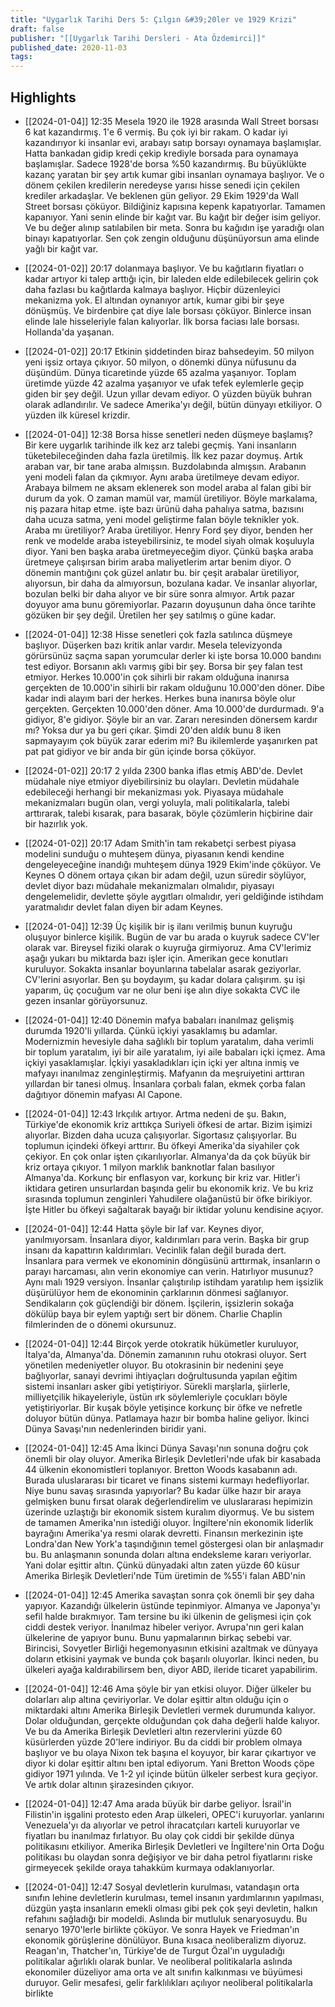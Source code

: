 ```yaml
---
title: "Uygarlık Tarihi Ders 5: Çılgın &#39;20ler ve 1929 Krizi"
draft: false
publisher: "[[Uygarlık Tarihi Dersleri - Ata Özdemirci]]"
published_date: 2020-11-03
tags:
---
```



## Highlights
* [[2024-01-04]] 12:35  Mesela 1920 ile 1928 arasında Wall Street borsası 6 kat kazandırmış. 1'e 6 vermiş. Bu çok iyi bir rakam. O kadar iyi kazandırıyor ki insanlar evi, arabayı satıp borsayı oynamaya başlamışlar. Hatta bankadan gidip kredi çekip krediyle borsada para oynamaya başlamışlar. Sadece 1928'de borsa %50 kazandırmış. Bu büyüklükte kazanç yaratan bir şey artık kumar gibi insanları oynamaya başlıyor. Ve o dönem çekilen kredilerin neredeyse yarısı hisse senedi için çekilen krediler arkadaşlar. Ve beklenen gün geliyor. 29 Ekim 1929'da Wall Street borsası çöküyor. Bildiğiniz kapısına kepenk kapatıyorlar. Tamamen kapanıyor. Yani senin elinde bir kağıt var. Bu kağıt bir değer isim geliyor. Ve bu değer alınıp satılabilen bir meta. Sonra bu kağıdın işe yaradığı olan binayı kapatıyorlar. Sen çok zengin olduğunu düşünüyorsun ama elinde yağlı bir kağıt var.

* [[2024-01-02]] 20:17  dolanmaya başlıyor. Ve bu kağıtların fiyatları o kadar artıyor ki talep arttığı için, bir laleden elde edilebilecek gelirin çok daha fazlası bu kağıtlarda kalmaya başlıyor. Hiçbir düzenleyici mekanizma yok. El altından oynanıyor artık, kumar gibi bir şeye dönüşmüş. Ve birdenbire çat diye lale borsası çöküyor. Binlerce insan elinde lale hisseleriyle falan kalıyorlar. İlk borsa faciası lale borsası. Hollanda'da yaşanan.

* [[2024-01-02]] 20:17  Etkinin şiddetinden biraz bahsedeyim. 50 milyon yeni işsiz ortaya çıkıyor. 50 milyon, o dönemki dünya nüfusunu da düşündüm. Dünya ticaretinde yüzde 65 azalma yaşanıyor. Toplam üretimde yüzde 42 azalma yaşanıyor ve ufak tefek eylemlerle geçip giden bir şey değil. Uzun yıllar devam ediyor. O yüzden büyük buhran olarak adlandırılır. Ve sadece Amerika'yı değil, bütün dünyayı etkiliyor. O yüzden ilk küresel krizdir.

* [[2024-01-04]] 12:38  Borsa hisse senetleri neden düşmeye başlamış? Bir kere uygarlık tarihinde ilk kez arz talebi geçmiş. Yani insanların tüketebileceğinden daha fazla üretilmiş. İlk kez pazar doymuş. Artık araban var, bir tane araba almışsın. Buzdolabında almışsın. Arabanın yeni modeli falan da çıkmıyor. Aynı araba üretilmeye devam ediyor. Arabaya bilmem ne aksam eklenerek son model araba al falan gibi bir durum da yok. O zaman mamül var, mamül üretiliyor. Böyle markalama, niş pazara hitap etme. işte bazı ürünü daha pahalıya satma, bazısını daha ucuza satma, yeni model geliştirme falan böyle teknikler yok. Araba mı üretiliyor? Araba üretiliyor. Henry Ford şey diyor, benden her renk ve modelde araba isteyebilirsiniz, te model siyah olmak koşuluyla diyor. Yani ben başka araba üretmeyeceğim diyor. Çünkü başka araba üretmeye çalışırsan birim araba maliyetlerim artar benim diyor. O dönemin mantığını çok güzel anlatır bu. bir çeşit arabalar üretiliyor, alıyorsun, bir daha da almıyorsun, bozulana kadar. Ve insanlar alıyorlar, bozulan belki bir daha alıyor ve bir süre sonra almıyor. Artık pazar doyuyor ama bunu göremiyorlar. Pazarın doyuşunun daha önce tarihte gözüken bir şey değil. Üretilen her şey satılmış o güne kadar.

* [[2024-01-04]] 12:38  Hisse senetleri çok fazla satılınca düşmeye başlıyor. Düşerken bazı kritik anlar vardır. Mesela televizyonda görürsünüz saçma sapan yorumcular derler ki işte borsa 10.000 bandını test ediyor. Borsanın aklı varmış gibi bir şey. Borsa bir şey falan test etmiyor. Herkes 10.000'in çok sihirli bir rakam olduğuna inanırsa gerçekten de 10.000'in sihirli bir rakam olduğunu 10.000'den döner. Dibe kadar indi alayım bari der herkes. Herkes buna inanırsa böyle olur gerçekten. Gerçekten 10.000'den döner. Ama 10.000'de durdurmadı. 9'a gidiyor, 8'e gidiyor. Şöyle bir an var. Zararı neresinden dönersem kardır mı? Yoksa dur ya bu geri çıkar. Şimdi 20'den aldık bunu 8 iken sapmayayım çok büyük zarar ederim mi? Bu ikilemlerde yaşanırken pat pat pat gidiyor ve bir anda bir gün içinde borsa çöküyor.

* [[2024-01-02]] 20:17  2 yılda 2300 banka iflas etmiş ABD'de. Devlet müdahale niye etmiyor diyebilirsiniz bu olayları. Devletin müdahale edebileceği herhangi bir mekanizması yok. Piyasaya müdahale mekanizmaları bugün olan, vergi yoluyla, mali politikalarla, talebi arttırarak, talebi kısarak, para basarak, böyle çözümlerin hiçbirine dair bir hazırlık yok.

* [[2024-01-02]] 20:17  Adam Smith'in tam rekabetçi serbest piyasa modelini sunduğu o muhteşem dünya, piyasanın kendi kendine dengeleyeceğine inandığı muhteşem dünya 1929 Ekim'inde çöküyor. Ve Keynes O dönem ortaya çıkan bir adam değil, uzun süredir söylüyor, devlet diyor bazı müdahale mekanizmaları olmalıdır, piyasayı dengelemelidir, devlette şöyle aygıtları olmalıdır, yeri geldiğinde istihdam yaratmalıdır devlet falan diyen bir adam Keynes.

* [[2024-01-04]] 12:39  Üç kişilik bir iş ilanı verilmiş bunun kuyruğu oluşuyor binlerce kişilik. Bugün de var bu arada o kuyruk sadece CV'ler olarak var. Bireysel fiziki olarak o kuyruğa girmiyoruz. Ama CV'lerimiz aşağı yukarı bu miktarda bazı işler için. Amerikan gece konutları kuruluyor. Sokakta insanlar boyunlarına tabelalar asarak geziyorlar. CV'lerini asıyorlar. Ben şu boydayım, şu kadar dolara çalışırım. şu işi yaparım, üç çocuğum var ne olur beni işe alın diye sokakta CVC ile gezen insanlar görüyorsunuz.

* [[2024-01-04]] 12:40  Dönemin mafya babaları inanılmaz gelişmiş durumda 1920'li yıllarda. Çünkü içkiyi yasaklamış bu adamlar. Modernizmin hevesiyle daha sağlıklı bir toplum yaratalım, daha verimli bir toplum yaratalım, iyi bir aile yaratalım, iyi aile babaları içki içmez. Ama içkiyi yasaklamışlar. İçkiyi yasakladıkları için içki yer altına inmiş ve mafyayı inanılmaz zenginleştirmiş. Mafyanın da meşruiyetini arttıran yıllardan bir tanesi olmuş. İnsanlara çorbalı falan, ekmek çorba falan dağıtıyor dönemin mafyası Al Capone.

* [[2024-01-04]] 12:43  Irkçılık artıyor. Artma nedeni de şu. Bakın, Türkiye'de ekonomik kriz arttıkça Suriyeli öfkesi de artar. Bizim işimizi alıyorlar. Bizden daha ucuza çalışıyorlar. Sigortasız çalışıyorlar. Bu toplumun içindeki öfkeyi arttırır. Bu öfkeyi Amerika'da siyahiler çok çekiyor. En çok onlar işten çıkarılıyorlar. Almanya'da da çok büyük bir kriz ortaya çıkıyor. 1 milyon marklık banknotlar falan basılıyor Almanya'da. Korkunç bir enflasyon var, korkunç bir kriz var. Hitler'i iktidara getiren unsurlardan başında gelir bu ekonomik kriz. Ve bu kriz sırasında toplumun zenginleri Yahudilere olağanüstü bir öfke birikiyor. İşte Hitler bu öfkeyi sağaltarak bayağı bir iktidar yolunu kendisine açıyor.

* [[2024-01-04]] 12:44  Hatta şöyle bir laf var. Keynes diyor, yanılmıyorsam. İnsanlara diyor, kaldırımları para verin. Başka bir grup insanı da kapattırın kaldırımları. Vecinlik falan değil burada dert. İnsanlara para vermek ve ekonominin döngüsünü arttırmak, insanların o parayı harcaması, alın verin ekonomiye can verin. Hatırlıyor musunuz? Aynı malı 1929 versiyon. İnsanlar çalıştırılıp istihdam yaratılıp hem işsizlik düşürülüyor hem de ekonominin çarklarının dönmesi sağlanıyor. Sendikaların çok güçlendiği bir dönem. İşçilerin, işsizlerin sokağa dökülüp baya bir eylem yaptığı sert bir dönem. Charlie Chaplin filmlerinden de o dönemi okursunuz.

* [[2024-01-04]] 12:44  Birçok yerde otokratik hükümetler kuruluyor, İtalya'da, Almanya'da. Dönemin zamanının ruhu otokrasi oluyor. Sert yönetilen medeniyetler oluyor. Bu otokrasinin bir nedenini şeye bağlıyorlar, sanayi devrimi ihtiyaçları doğrultusunda yapılan eğitim sistemi insanları asker gibi yetiştiriyor. Sürekli marşlarla, şiirlerle, milliyetçilik hikayeleriyle, üstün ırk söylemleriyle çocukları böyle yetiştiriyorlar. Bir kuşak böyle yetişince korkunç bir öfke ve nefretle doluyor bütün dünya. Patlamaya hazır bir bomba haline geliyor. İkinci Dünya Savaşı'nın nedenlerinden biridir yani.

* [[2024-01-04]] 12:45  Ama İkinci Dünya Savaşı'nın sonuna doğru çok önemli bir olay oluyor. Amerika Birleşik Devletleri'nde ufak bir kasabada 44 ülkenin ekonomistleri toplanıyor. Bretton Woods kasabanın adı. Burada uluslararası bir ticaret ve finans sistemi kurmayı hedefliyorlar. Niye bunu savaş sırasında yapıyorlar? Bu kadar ülke hazır bir araya gelmişken bunu fırsat olarak değerlendirelim ve uluslararası hepimizin üzerinde uzlaştığı bir ekonomik sistem kuralım diyormuş. Ve bu sistem de tamamen Amerika'nın istediği oluyor. İngiltere'nin ekonomik liderlik bayrağını Amerika'ya resmi olarak devretti. Finansın merkezinin işte Londra'dan New York'a taşındığının temel göstergesi olan bir anlaşmadır bu. Bu anlaşmanın sonunda doları altına endeksleme kararı veriyorlar. Yani dolar eşittir altın. Çünkü dünyadaki altın zaten yüzde 60 küsur Amerika Birleşik Devletleri'nde Tüm üretimin de %55'i falan ABD'nin

* [[2024-01-04]] 12:45  Amerika savaştan sonra çok önemli bir şey daha yapıyor. Kazandığı ülkelerin üstünde tepinmiyor. Almanya ve Japonya'yı sefil halde bırakmıyor. Tam tersine bu iki ülkenin de gelişmesi için çok ciddi destek veriyor. İnanılmaz hibeler veriyor. Avrupa'nın geri kalan ülkelerine de yapıyor bunu. Bunu yapmalarının birkaç sebebi var. Birincisi, Sovyetler Birliği hegemonyasının etkisini azaltmak ve dünyaya doların etkisini yaymak ve bunda çok başarılı oluyorlar. İkinci neden, bu ülkeleri ayağa kaldırabilirsem ben, diyor ABD, ileride ticaret yapabilirim.

* [[2024-01-04]] 12:46  Ama şöyle bir yan etkisi oluyor. Diğer ülkeler bu dolarları alıp altına çeviriyorlar. Ve dolar eşittir altın olduğu için o miktardaki altını Amerika Birleşik Devletleri vermek durumunda kalıyor. Dolar olduğundan, gerçekte olduğundan çok daha değerli halde kalıyor. Ve bu da Amerika Birleşik Devletleri altın rezervlerini yüzde 60 küsürlerden yüzde 20'lere indiriyor. Bu da ciddi bir problem olmaya başlıyor ve bu olaya Nixon tek başına el koyuyor, bir karar çıkartıyor ve diyor ki dolar eşittir altını ben iptal ediyorum. Yani Bretton Woods çöpe gidiyor 1971 yılında. Ve 1-2 yıl içinde bütün ülkeler serbest kura geçiyor. Ve artık dolar altının şirazesinden çıkıyor.

* [[2024-01-04]] 12:47  Ama arada büyük bir darbe geliyor. İsrail'in Filistin'in işgalini protesto eden Arap ülkeleri, OPEC'i kuruyorlar. yanlarını Venezuela'yı da alıyorlar ve petrol ihracatçıları karteli kuruyorlar ve fiyatları bu inanılmaz fırlatıyor. Bu olay çok ciddi bir şekilde dünya politikasını etkiliyor. Amerika Birleşik Devletleri ve İngiltere'nin Orta Doğu politikası bu olaydan sonra değişiyor ve bir daha petrol fiyatlarını riske girmeyecek şekilde oraya tahakküm kurmaya odaklanıyorlar.

* [[2024-01-04]] 12:47  Sosyal devletlerin kurulması, vatandaşın orta sınıfın lehine devletlerin kurulması, temel insanın yardımlarının yapılması, düzgün yaşta insanların emekli olması gibi pek çok şeyi devletin, halkın refahını sağladığı bir modeldi. Aslında bir mutluluk senaryosuydu. Bu senaryo 1970'lerle birlikte çöküyor. Ve sonra Hayek ve Friedman'ın ekonomik görüşlerine dönülüyor. Buna kısaca neoliberalizm diyoruz. Reagan'ın, Thatcher'ın, Türkiye'de de Turgut Özal'ın uyguladığı politikalar ağırlıklı olarak bunlar. Ve neoliberal politikalarla aslında ekonomiler düzeliyor ama orta ve alt sınıfın kalkınması ve büyümesi duruyor. Gelir mesafesi, gelir farklılıkları açılıyor neoliberal politikalarla birlikte

